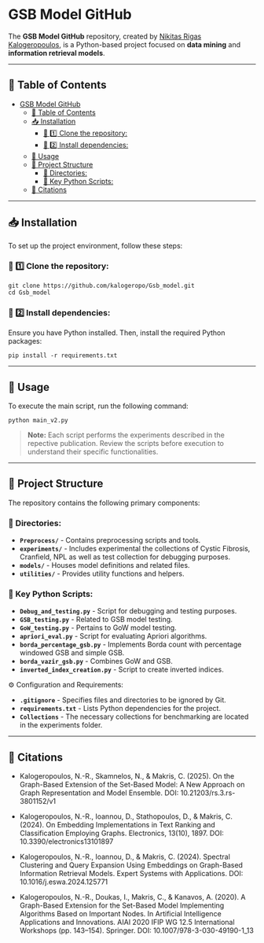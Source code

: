 # GSB Model GitHub

The **GSB Model GitHub** repository, created by [Nikitas Rigas Kalogeropoulos](https://github.com/kalogeropo), is a Python-based project focused on **data mining** and **information retrieval models**.

---

## 📌 Table of Contents

- [GSB Model GitHub](#gsb-model-github)
  - [📌 Table of Contents](#-table-of-contents)
  - [📥 Installation](#-installation)
    - [🔹 1️⃣ Clone the repository:](#-1️⃣-clone-the-repository)
    - [🔹 2️⃣ Install dependencies:](#-2️⃣-install-dependencies)
  - [🚀 Usage](#-usage)
  - [📂 Project Structure](#-project-structure)
    - [📁 Directories:](#-directories)
    - [📜 Key Python Scripts:](#-key-python-scripts)
  - [📌 Citations](#-citations)

---

## 📥 Installation

To set up the project environment, follow these steps:

### 🔹 1️⃣ Clone the repository:

```
git clone https://github.com/kalogeropo/Gsb_model.git
cd Gsb_model
```


### 🔹 2️⃣ Install dependencies:

Ensure you have Python installed. Then, install the required Python packages:

```
pip install -r requirements.txt
```


---

## 🚀 Usage

To execute the main script, run the following command:

```
python main_v2.py
```


> **Note:** Each script performs the experiments described in the repective publication. Review the scripts before execution to understand their specific functionalities.

---

## 📂 Project Structure

The repository contains the following primary components:

### 📁 Directories:


- **`Preprocess/`** - Contains preprocessing scripts and tools.
- **`experiments/`** - Includes experimental the collections of Cystic Fibrosis, Cranfield, NPL as well as test collection for debugging purposes.
- **`models/`** - Houses model definitions and related files.
- **`utilities/`** - Provides utility functions and helpers.


### 📜 Key Python Scripts:

- **`Debug_and_testing.py`** - Script for debugging and testing purposes.
- **`GSB_testing.py`** - Related to GSB model testing.
- **`GoW_testing.py`** - Pertains to GoW model testing.
- **`apriori_eval.py`** - Script for evaluating Apriori algorithms.
- **`borda_percentage_gsb.py`** - Implements Borda count with percentage windowed GSB and simple GSB.
- **`borda_vazir_gsb.py`** - Combines GoW and GSB.
- **`inverted_index_creation.py`** - Script to create inverted indices.


⚙ Configuration and Requirements:

- **`.gitignore`** - Specifies files and directories to be ignored by Git.
- **`requirements.txt`** - Lists Python dependencies for the project.
- **`Collections`** - The necessary collections for benchmarking are located in the experiments folder.
---
## 📌 Citations

  - Kalogeropoulos, N.-R., Skamnelos, N., & Makris, C. (2025). On the Graph-Based Extension of the Set-Based Model: A New Approach on Graph Representation and Model Ensemble. DOI: 10.21203/rs.3.rs-3801152/v1

  - Kalogeropoulos, N.-R., Ioannou, D., Stathopoulos, D., & Makris, C. (2024). On Embedding Implementations in Text Ranking and Classification Employing Graphs. Electronics, 13(10), 1897. DOI: 10.3390/electronics13101897

  - Kalogeropoulos, N.-R., Ioannou, D., & Makris, C. (2024). Spectral Clustering and Query Expansion Using Embeddings on Graph-Based Information Retrieval Models. Expert Systems with Applications. DOI: 10.1016/j.eswa.2024.125771

  - Kalogeropoulos, N.-R., Doukas, I., Makris, C., & Kanavos, A. (2020). A Graph-Based Extension for the Set-Based Model Implementing Algorithms Based on Important Nodes. In Artificial Intelligence Applications and Innovations. AIAI 2020 IFIP WG 12.5 International Workshops (pp. 143–154). Springer. DOI: 10.1007/978-3-030-49190-1_13
